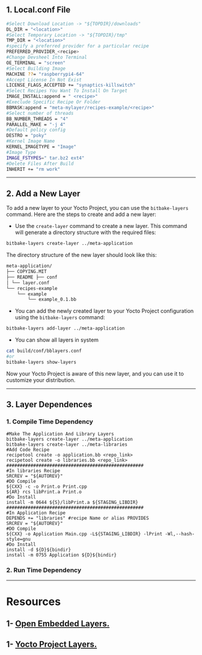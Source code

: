 

## 1. Local.conf File

```bash
#Select Download Location -> "${TOPDIR}/downloads"
DL_DIR = "<location>"
#Select Temporary Location -> "${TOPDIR}/tmp"
TMP_DIR = "<location>"
#specify a preferred provider for a particular recipe
PREFERRED_PROVIDER_<recipe>
#Change Devsheel Into Terminal
OE_TERMINAL = "screen"
#Select Building Image
MACHINE ??= "raspberrypi4-64"
#Accept License In Not Exist
LICENSE_FLAGS_ACCEPTED += "synaptics-killswitch"
#Select Recipes You Want To Install On Target
IMAGE_INSTALL:append = " <recipe>"
#Execlude Specific Recipe Or Folder
BBMASK:append = "meta-mylayer/recipes-example/<recipe>"
#Select number of threads 
BB_NUMBER_THREADS = "4"
PARALLEL_MAKE = "-j 4"
#Default policy config
DESTRO = "poky"
#Kernel Image Name
KERNEL_IMAGETYPE = "Image"
#Image Type
IMAGE_FSTYPES=" tar.bz2 ext4"
#Delete Files After Build
INHERIT += "rm work"
```

---
## 2. Add a New Layer

To add a new layer to your Yocto Project, you can use the `bitbake-layers` command. Here are the steps to create and add a new layer:

- Use the `create-layer` command to create a new layer. This command will generate a directory structure with the required files:

```BASH
bitbake-layers create-layer ../meta-application
```

The directory structure of the new layer should look like this:

```md
meta-application/
├── COPYING.MIT 
├── README ├── conf
│ └── layer.conf
└── recipes-example
	└── example
		└── example_0.1.bb
```

- You can add the newly created layer to your Yocto Project configuration using the `bitbake-layers` command:

```Bash
bitbake-layers add-layer ../meta-application
```

- You can show all layers in system 

```bash
cat build/conf/bblayers.conf
#or 
bitbake-layers show-layers
```

Now your Yocto Project is aware of this new layer, and you can use it to customize your distribution.

___
## 3. Layer Dependences

### 1.  Compile Time Dependency  

```SHELL
#Make The Application And Library Layers
bitbake-layers create-layer ../meta-application
bitbake-layers create-layer ../meta-libraries
#Add Code Recipe
recipetool create -o application.bb <repo_link>
recipetool create -o libraries.bb <repo_link>
###################################################
#In libraries Recipe
SRCREV = "${AUTOREV}"
#DO Compile
${CXX} -c -o Print.o Print.cpp
${AR} rcs libPrint.a Print.o
#Do Install
install -m 0644 ${S}/libPrint.a ${STAGING_LIBDIR}
###################################################
#In Application Recipe
DEPENDS += "libraries" #recipe Name or alias PROVIDES
SRCREV = "${AUTOREV}"
#DO Compile
${CXX} -o Application Main.cpp -L${STAGING_LIBDIR} -lPrint -Wl,--hash-style=gnu
#Do Install
install -d ${D}${bindir}
install -m 0755 Application ${D}${bindir}
```

### 2.  Run Time Dependency  


___
# Resources
## 1- [Open Embedded Layers.](https://layers.openembedded.org/layerindex/branch/master/layers/)
## 1- [Yocto Project Layers.](https://www.yoctoproject.org/development/yocto-project-compatible-layers/)